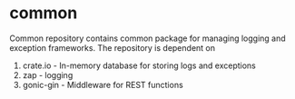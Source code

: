 # common
Common repository contains common package for managing logging and exception frameworks. The repository is dependent on

1. crate.io - In-memory database for storing logs and exceptions
2. zap - logging
3. gonic-gin - Middleware for REST functions
